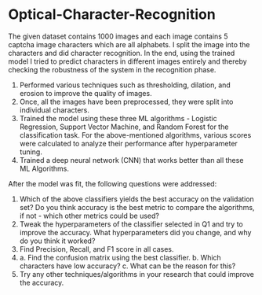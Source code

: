 # Optical-Character-Recognition

The given dataset contains 1000 images and each image contains 5 captcha image characters which are all alphabets. I split the image into the characters and did character recognition. In the end, using the trained model I tried to predict characters in different images entirely and thereby checking the robustness of the system in the recognition phase.

1. Performed various techniques such as thresholding, dilation, and erosion to improve the quality of images.
2. Once, all the images have been preprocessed, they were split into individual characters.
3. Trained the model using these three ML algorithms - Logistic Regression, Support Vector Machine, and Random Forest for the classification task. For the above-mentioned algorithms, various scores were calculated to analyze their performance after hyperparameter tuning.
4. Trained a deep neural network (CNN) that works better than all these ML Algorithms.


After the model was fit, the following questions were addressed:
1. Which of the above classifiers yields the best accuracy on the validation set? Do you think accuracy is the best metric to compare
the algorithms, if not - which other metrics could be used?
2. Tweak the hyperparameters of the classifier selected in Q1 and try to improve the accuracy. What hyperparameters did you
change, and why do you think it worked?
3. Find Precision, Recall, and F1 score in all cases.
4. a. Find the confusion matrix using the best classifier. 
b. Which characters have low accuracy? 
c. What can be the reason for this? 
5. Try any other techniques/algorithms in your research that could improve the accuracy. 
